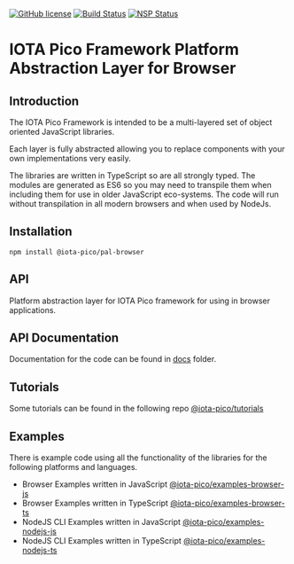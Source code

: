 [![GitHub license](https://img.shields.io/badge/license-MIT-blue.svg)](https://raw.githubusercontent.com/iotaeco/iota-pico-pal-browser/master/LICENSE) [![Build Status](https://travis-ci.org/iotaeco/iota-pico-pal-browser.svg?branch=master)](https://travis-ci.org/iotaeco/iota-pico-pal-browser) [![NSP Status](https://nodesecurity.io/orgs/iotaeco/projects/ea25227b-41f2-4a43-a927-3eb45be10013/badge)](https://nodesecurity.io/orgs/iotaeco/projects/ea25227b-41f2-4a43-a927-3eb45be10013)

# IOTA Pico Framework Platform Abstraction Layer for Browser

## Introduction

The IOTA Pico Framework is intended to be a multi-layered set of object oriented JavaScript libraries.

Each layer is fully abstracted allowing you to replace components with your own implementations very easily.

The libraries are written in TypeScript so are all strongly typed. The modules are generated as ES6 so you may need to transpile them when including them for use in older JavaScript eco-systems. The code will run without transpilation in all modern browsers and when used by NodeJs.

## Installation

```shell
npm install @iota-pico/pal-browser
```

## API

Platform abstraction layer for IOTA Pico framework for using in browser applications.

## API Documentation

Documentation for the code can be found in [docs](./docs/README.md) folder.

## Tutorials

Some tutorials can be found in the following repo [@iota-pico/tutorials](https://github.com/iotaeco/tutorials)

## Examples

There is example code using all the functionality of the libraries for the following platforms and languages.

* Browser Examples written in JavaScript [@iota-pico/examples-browser-js](https://github.com/iotaeco/iota-pico-examples-browser-js)
* Browser Examples written in TypeScript [@iota-pico/examples-browser-ts](https://github.com/iotaeco/iota-pico-examples-browser-ts)
* NodeJS CLI Examples written in JavaScript [@iota-pico/examples-nodejs-js](https://github.com/iotaeco/iota-pico-examples-nodejs-js)
* NodeJS CLI Examples written in TypeScript [@iota-pico/examples-nodejs-ts](https://github.com/iotaeco/iota-pico-examples-nodejs-ts)


